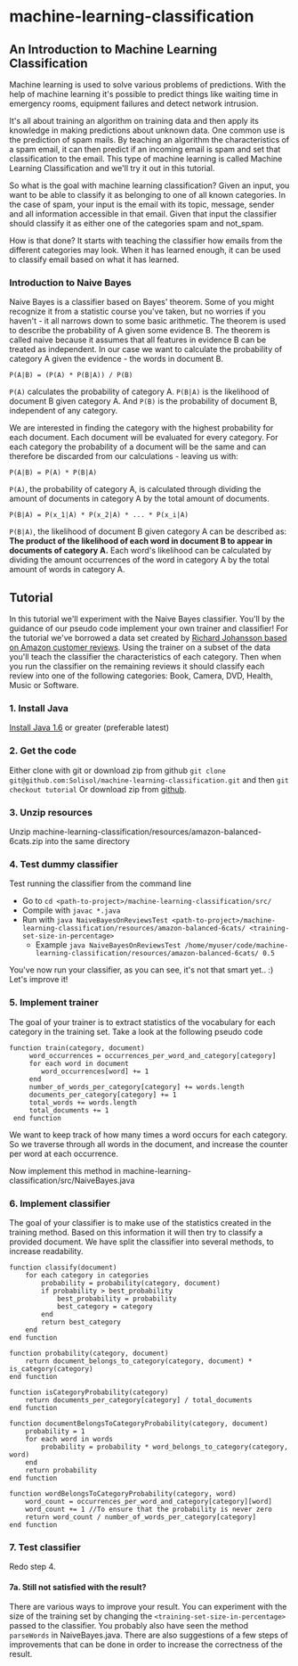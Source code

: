 # machine-learning-classification
## An Introduction to Machine Learning Classification

Machine learning is used to solve various problems of predictions. With the help of machine learning it's possible to predict things like waiting time in emergency rooms, equipment failures and detect network intrusion.

It's all about training an algorithm on training data and then apply its knowledge in making predictions about unknown data.
One common use is the prediction of spam mails. By teaching an algorithm the characteristics of a spam email, it can then predict if an incoming email is spam and set that classification to the email. This type of machine learning is called Machine Learning Classification and we'll try it out in this tutorial.

So what is the goal with machine learning classification? Given an input, you want to be able to classify it as belonging to one of all known categories. In the case of spam, your input is the email with its topic, message, sender and all information accessible in that email. Given that input the classifier should classify it as either one of the categories spam and not_spam.

How is that done? It starts with teaching the classifier how emails from the different categories may look. When it has learned enough, it can be used to classify email based on what it has learned.

### Introduction to Naive Bayes

Naive Bayes is a classifier based on Bayes' theorem. Some of you might recognize it from a statistic course you've taken, but no worries if you haven't - it all narrows down to some basic arithmetic. The theorem is used to describe the probability of A given some evidence B. The theorem is called naive because it assumes that all features in evidence B can be treated as independent. In our case we want to calculate the probability of category A given the evidence - the words in document B.

```
P(A|B) = (P(A) * P(B|A)) / P(B)
```

`P(A)` calculates the probability of category A. `P(B|A)` is the likelihood of document B given category A. And `P(B)` is the probability of document B, independent of any category.

We are interested in finding the category with the highest probability for each document. Each document will be evaluated for every category. For each category the probability of a document will be the same and can therefore be discarded from our calculations - leaving us with:

```
P(A|B) = P(A) * P(B|A)
```

`P(A)`, the probability of category A, is calculated through dividing the amount of documents in category A by the total amount of documents.

```
P(B|A) = P(x_1|A) * P(x_2|A) * ... * P(x_i|A)
```

`P(B|A)`, the likelihood of document B given category A can be described as: **The product of the likelihood of each word in document B to appear in documents of category A.** Each word's likelihood can be calculated by dividing the amount occurrences of the word in category A by the total amount of words in category A.

## Tutorial

In this tutorial we'll experiment with the Naive Bayes classifier. You'll by the guidance of our pseudo code implement your own trainer and classifier! For the tutorial we've borrowed a data set created by [Richard Johansson based on Amazon customer reviews](http://spraakbanken.gu.se/swe/personal/richard). Using the trainer on a subset of the data you'll teach the classifier the characteristics of each category. Then when you run the classifier on the remaining reviews it should classify each review into one of the following categories: Book, Camera, DVD, Health, Music or Software.

### 1. Install Java 
[Install Java 1.6](http://www.oracle.com/technetwork/java/javase/downloads/index.html) or greater (preferable latest)

### 2. Get the code
Either clone with git or download zip from github
`git clone git@github.com:Solisol/machine-learning-classification.git` and then `git checkout tutorial`
Or download zip from [github](https://github.com/Solisol/machine-learning-classification/archive/tutorial.zip).

### 3. Unzip resources
Unzip machine-learning-classification/resources/amazon-balanced-6cats.zip into the same directory

### 4. Test dummy classifier
Test running the classifier from the command line
- Go to `cd <path-to-project>/machine-learning-classification/src/`
- Compile with `javac *.java`
- Run with `java NaiveBayesOnReviewsTest <path-to-project>/machine-learning-classification/resources/amazon-balanced-6cats/ <training-set-size-in-percentage>`
    - Example `java NaiveBayesOnReviewsTest /home/myuser/code/machine-learning-classification/resources/amazon-balanced-6cats/ 0.5`

You've now run your classifier, as you can see, it's not that smart yet.. :)
Let's improve it!

### 5. Implement trainer
The goal of your trainer is to extract statistics of the vocabulary for each category in the training set.
Take a look at the following pseudo code

```
function train(category, document)
     word_occurrences = occurrences_per_word_and_category[category]
     for each word in document
        word_occurrences[word] += 1
     end
     number_of_words_per_category[category] += words.length
     documents_per_category[category] += 1
     total_words += words.length
     total_documents += 1
 end function
```

We want to keep track of how many times a word occurs for each category. So we traverse through all words in the document, and increase the counter per word at each occurrence.

Now implement this method in machine-learning-classification/src/NaiveBayes.java

### 6. Implement classifier
The goal of your classifier is to make use of the statistics created in the training method. Based on this information it will then try to classify a provided document.
We have split the classifier into several methods, to increase readability.

```
function classify(document)
    for each category in categories
        probability = probability(category, document)
        if probability > best_probability
            best_probability = probability
            best_category = category
        end
        return best_category
    end
end function
```

```
function probability(category, document)
    return document_belongs_to_category(category, document) * is_category(category)
end function
```

```
function isCategoryProbability(category)
    return documents_per_category[category] / total_documents
end function
```

```
function documentBelongsToCategoryProbability(category, document)
    probability = 1
    for each word in words
        probability = probability * word_belongs_to_category(category, word)
    end
    return probability
end function
```

```
function wordBelongsToCategoryProbability(category, word)
    word_count = occurrences_per_word_and_category[category][word]
    word_count += 1 //To ensure that the probability is never zero
    return word_count / number_of_words_per_category[category]
end function
```

### 7. Test classifier
Redo step 4.

#### 7a. Still not satisfied with the result?
There are various ways to improve your result.
You can experiment with the size of the training set by changing the `<training-set-size-in-percentage>` passed to the classifier.
You probably also have seen the method `parseWords` in NaiveBayes.java. There are also suggestions of a few steps of improvements that can be done in order to increase the correctness of the result.
